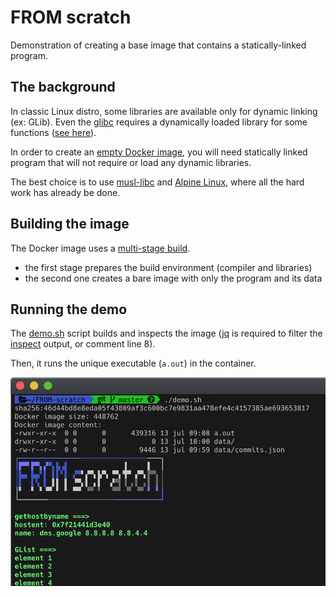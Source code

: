 # FROM scratch

Demonstration of creating a base image that contains a statically-linked program.

## The background

In classic Linux distro, some libraries are available only for dynamic linking (ex: GLib). Even the [glibc](https://www.gnu.org/software/libc/) requires a dynamically loaded library for some functions ([see here](https://stackoverflow.com/questions/2725255/create-statically-linked-binary-that-uses-getaddrinfo)).

In order to create an [empty Docker image](https://docs.docker.com/develop/develop-images/baseimages/), you will need statically linked program that will not require or load any dynamic libraries.

The best choice is to use [musl-libc](https://www.musl-libc.org) and [Alpine Linux](https://alpinelinux.org), where all the hard work has already be done.

## Building the image

The Docker image uses a [multi-stage build](https://docs.docker.com/develop/develop-images/multistage-build/).

- the first stage prepares the build environment (compiler and libraries)
- the second one creates a bare image with only the program and its data

## Running the demo

The [demo.sh](demo.sh) script builds and inspects the image ([jq](https://stedolan.github.io/jq/) is required to filter the [inspect](https://docs.docker.com/engine/reference/commandline/inspect/) output, or comment line 8).

Then, it runs the unique executable (`a.out`) in the container.

![demo.png](demo.png)
